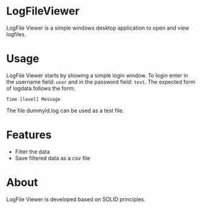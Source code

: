 # LogFileViewer
LogFile Viewer is a simple windows desktop application to open and view logfiles. 

# Usage
LogFile Viewer starts by showing a simple login window. To login enter in the username field: `user` and in the password field: `test`. 
The expected form of logdata follows the form:

    Time [level] Message

The file dummyld.log can be used as a test file.

# Features

 - Filter the data
 - Save filtered data as a csv file
 
 # About
 LogFile Viewer is developed based on SOLID principles. 
